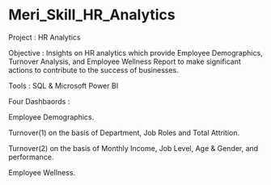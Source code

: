 # Meri_Skill_HR_Analytics

Project : HR Analytics

Objective : Insights on HR analytics which provide Employee Demographics, Turnover Analysis, and Employee Wellness Report to make significant actions to contribute to the success of businesses.

Tools : SQL & Microsoft Power BI

Four Dashbaords :

Employee Demographics.

Turnover(1) on the basis of Department, Job Roles and Total Attrition.

Turnover(2) on the basis of Monthly Income, Job Level, Age & Gender, and performance.

Employee Wellness.
